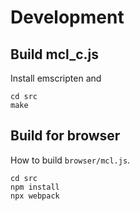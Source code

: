 # Development

## Build mcl_c.js
Install emscripten and
```
cd src
make
```

## Build for browser

How to build `browser/mcl.js`.
```
cd src
npm install
npx webpack
```

